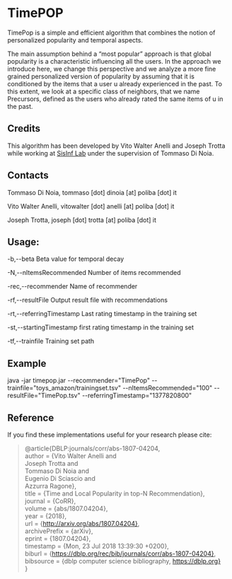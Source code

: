 # TimePOP
TimePop is a simple and efficient algorithm that combines the notion of personalized popularity and temporal aspects. 

The main assumption behind a “most popular” approach is that global popularity is a characteristic influencing all the users.
In the approach we introduce here, we change this perspective and we analyze a more fine grained personalized version of  popularity by assuming that it is conditioned by the items that a user u already experienced in the past. To this extent, we look at a specific class of neighbors, that we name Precursors, defined as the users who already rated the same items of u in the past.

## Credits
This algorithm has been developed by Vito Walter Anelli and Joseph Trotta while working at [SisInf Lab](http://sisinflab.poliba.it) under the supervision of Tommaso Di Noia.  

## Contacts

   Tommaso Di Noia, tommaso [dot] dinoia [at] poliba [dot] it  
   
   Vito Walter Anelli, vitowalter [dot] anelli [at] poliba [dot] it 
   
   Joseph Trotta, joseph [dot] trotta [at] poliba [dot] it 


## Usage:

 -b,--beta <arg>                  Beta value for temporal decay
 
 -N,--nItemsRecommended <arg>     Number of items recommended
 
 -rec,--recommender <arg>         Name of recommender
 
 -rf,--resultFile <arg>           Output result file with recommendations
 
 -rt,--referringTimestamp <arg>   Last rating timestamp in the training set
 
 -st,--startingTimestamp <arg>    first rating timestamp in the training set
 
 -tf,--trainfile <arg>            Training set path 

## Example

java -jar timepop.jar --recommender="TimePop" --trainfile="toys_amazon/trainingset.tsv" --nItemsRecommended="100" --resultFile="TimePop.tsv" --referringTimestamp="1377820800" 

## Reference

If you find these implementations useful for your research please cite:

> @article{DBLP:journals/corr/abs-1807-04204,   
>   author    = {Vito Walter Anelli and   
>                Joseph Trotta and   
>                Tommaso Di Noia and   
>                Eugenio Di Sciascio and   
>                Azzurra Ragone},   
>   title     = {Time and Local Popularity in top-N Recommendation},   
>   journal   = {CoRR},   
>   volume    = {abs/1807.04204},   
>   year      = {2018},   
>   url       = {http://arxiv.org/abs/1807.04204},   
>   archivePrefix = {arXiv},   
>   eprint    = {1807.04204},   
>   timestamp = {Mon, 23 Jul 2018 13:39:30 +0200},   
>   biburl    = {https://dblp.org/rec/bib/journals/corr/abs-1807-04204},   
>   bibsource = {dblp computer science bibliography, https://dblp.org}   
> }   
